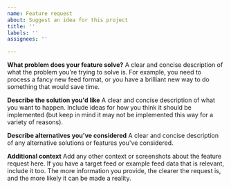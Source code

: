 ```yaml
---
name: Feature request
about: Suggest an idea for this project
title: ''
labels: ''
assignees: ''

---
```


**What problem does your feature solve?**
A clear and concise description of what the problem you're trying to solve is. For example, you need to process a fancy new feed format, or you have a brilliant new way to do something that would save time.

**Describe the solution you'd like**
A clear and concise description of what you want to happen. Include ideas for how you think it should be implemented (but keep in mind it may not be implemented this way for a variety of reasons).

**Describe alternatives you've considered**
A clear and concise description of any alternative solutions or features you've considered.

**Additional context**
Add any other context or screenshots about the feature request here. If you have a target feed or example feed data that is relevant, include it too. The more information you provide, the clearer the request is, and the more likely it can be made a reality.
